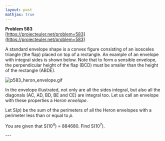 ```yaml
---
layout: post
mathjax: true
---
```

**Problem 583**  
[https://projecteuler.net/problem=583](https://projecteuler.net/problem=583)

<p>
A standard envelope shape is a convex figure consisting of an isosceles triangle (the flap) placed on top of a rectangle.  An example of an envelope with integral sides is shown below.  Note that to form a sensible envelope, the perpendicular height of the flap (BCD) must be smaller than the height of the rectangle (ABDE).  
</p>

<div class="center">
<img src="project/images/p583_heron_envelope.gif" alt="p583_heron_envelope.gif" />
</div>

<p>
In the envelope illustrated, not only are all the sides integral, but also all the diagonals (AC, AD, BD, BE and CE) are integral too. Let us call an envelope with these properties a <i>Heron envelope</i>.
</p>

<p>
Let S(<var>p</var>) be the sum of the perimeters of all the Heron envelopes with a perimeter less than or equal to <var>p</var>. 
</p>
<p>
You are given that S(10<sup>4</sup>) = 884680.  Find S(10<sup>7</sup>).
</p>
---
